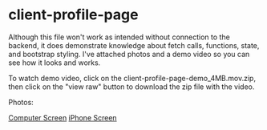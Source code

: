# client-profile-page

Although this file won't work as intended without connection to the backend, it does demonstrate knowledge about fetch calls, functions, state, and bootstrap styling.
I've attached photos and a demo video so you can see how it looks and works. 

To watch demo video, click on the client-profile-page-demo_4MB.mov.zip, then click on the "view raw" button to download the zip file with the video. 

Photos:

[Computer Screen](computer.png)
[iPhone Screen](iPhone_screen.png)
